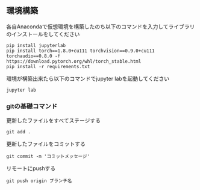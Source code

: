 ## 環境構築

各自Anacondaで仮想環境を構築したのち以下のコマンドを入力してライブラリのインストールをしてください

```
pip install jupyterlab
pip install torch==1.8.0+cu111 torchvision==0.9.0+cu111 torchaudio==0.8.0 -f https://download.pytorch.org/whl/torch_stable.html
pip install -r requirements.txt
```

環境が構築出来たら以下のコマンドでjupyter labを起動してください
```
jupyter lab
```

### gitの基礎コマンド
更新したファイルをすべてステージする
```
git add .
```

更新したファイルをコミットする
```
git commit -m 'コミットメッセージ'
```

リモートにpushする
```
git push origin ブランチ名
```
